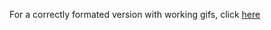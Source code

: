 For a correctly formated version with working gifs, click [here](https://docs.google.com/presentation/d/1JXdsOjVegOQhsqzp2kDN9OAYekpMmutTT_3KjIAt-0s/edit?usp=sharing)
